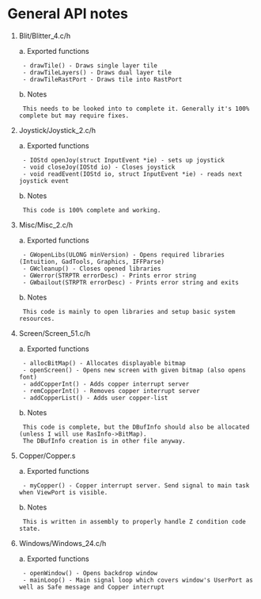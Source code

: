 # General API notes

1. Blit/Blitter_4.c/h

	a. Exported functions

		- drawTile() - Draws single layer tile	
		- drawTileLayers() - Draws dual layer tile
		- drawTileRastPort - Draws tile into RastPort

	b. Notes

		This needs to be looked into to complete it. Generally it's 100% complete but may require fixes.

2. Joystick/Joystick_2.c/h

	a. Exported functions

		- IOStd openJoy(struct InputEvent *ie) - sets up joystick
		- void closeJoy(IOStd io) - Closes joystick
		- void readEvent(IOStd io, struct InputEvent *ie) - reads next joystick event

	b. Notes

		This code is 100% complete and working.

3. Misc/Misc_2.c/h

	a. Exported functions

		- GWopenLibs(ULONG minVersion) - Opens required libraries (Intuition, GadTools, Graphics, IFFParse)
		- GWcleanup() - Closes opened libraries
		- GWerror(STRPTR errorDesc) - Prints error string
		- GWbailout(STRPTR errorDesc) - Prints error string and exits

	b. Notes

		This code is mainly to open libraries and setup basic system resources.

4. Screen/Screen_51.c/h

	a. Exported functions
	
		- allocBitMap() - Allocates displayable bitmap
		- openScreen() - Opens new screen with given bitmap (also opens font)
		- addCopperInt() - Adds copper interrupt server
		- remCopperInt() - Removes copper interrupt server
		- addCopperList() - Adds user copper-list

	b. Notes
		
		This code is complete, but the DBufInfo should also be allocated (unless I will use RasInfo->BitMap).
		The DBufInfo creation is in other file anyway.

5. Copper/Copper.s

	a. Exported functions
	
		- myCopper() - Copper interrupt server. Send signal to main task when ViewPort is visible.
		
	b. Notes
	
		This is written in assembly to properly handle Z condition code state.

6. Windows/Windows_24.c/h

	a. Exported functions
	
		- openWindow() - Opens backdrop window
		- mainLoop() - Main signal loop which covers window's UserPort as well as Safe message and Copper interrupt
